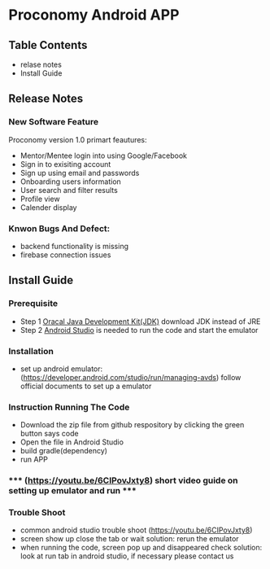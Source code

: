 # Proconomy Android APP
## Table Contents
* relase notes
* Install Guide
## Release Notes
### New Software Feature
Proconomy version 1.0 primart feautures:
* Mentor/Mentee login into using Google/Facebook
* Sign in to exisiting account
* Sign up using email and passwords
* Onboarding users information
* User search and filter results
* Profile view
* Calender display
### Knwon Bugs And Defect:
* backend functionality is missing
* firebase connection issues
## Install Guide
### Prerequisite
- Step 1 [Oracal Java Development Kit(JDK)](https://www.oracle.com/java/technologies/downloads/) download JDK instead of JRE
- Step 2 [Android Studio](https://developer.android.com/studio) is needed to run the code and start the emulator
### Installation
- set up android emulator: (https://developer.android.com/studio/run/managing-avds) follow official documents
to set up a emulator

### Instruction Running The Code
* Download the zip file from github respository by clicking the green button says code
* Open the file in Android Studio
* build gradle(dependency) 
* run APP
### *** (https://youtu.be/6CIPovJxty8) short video guide on setting up emulator and run ***

### Trouble Shoot 
* common android studio trouble shoot (https://youtu.be/6CIPovJxty8)
* screen show up close the tab or wait 
solution: rerun the emulator
* when running the code, screen pop up and disappeared check 
solution: look at run tab in android studio, if necessary please contact us








